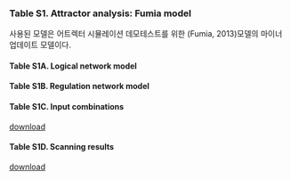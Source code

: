 ### Table S1. Attractor analysis: Fumia model
사용된 모델은 어트렉터 시뮬레이션 데모테스트를 위한 (Fumia, 2013)모델의 마이너 업데이트 모델이다.

#### Table S1A. Logical network model

#### Table S1B. Regulation network model

#### Table S1C. Input combinations
[download](http://gofile.me/3gpVt/mxCUuWNwI)

#### Table S1D. Scanning results
[download](http://gofile.me/3gpVt/d7CONnt4k)

